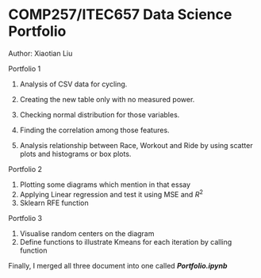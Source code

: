 COMP257/ITEC657 Data Science Portfolio 
===

Author: Xiaotian Liu

Portfolio 1

1. Analysis of CSV data for cycling.

2. Creating the new table only with no measured power.
3. Checking normal distribution for those variables.
4. Finding the correlation among those features.
5. Analysis relationship between Race, Workout and Ride by using scatter plots and histograms or box plots.



Portfolio 2

1. Plotting some diagrams which mention in that essay
2. Applying Linear regression and test it using MSE and $R^2$
3. Sklearn RFE function



Portfolio 3

1. Visualise random centers on the diagram
2. Define functions to illustrate Kmeans for each iteration by calling function



Finally, I merged all three document into one called ***Portfolio.ipynb*** 